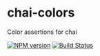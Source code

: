 chai-colors
==============

Color assertions for chai

[![NPM version](http://img.shields.io/npm/v/chai-colors.svg?style=flat-square)](https://www.npmjs.org/package/chai-colors)
[![Build Status](http://img.shields.io/travis/hurrymaplelad/chai-colors/master.svg?style=flat-square)](https://travis-ci.org/hurrymaplelad/chai-colors)
